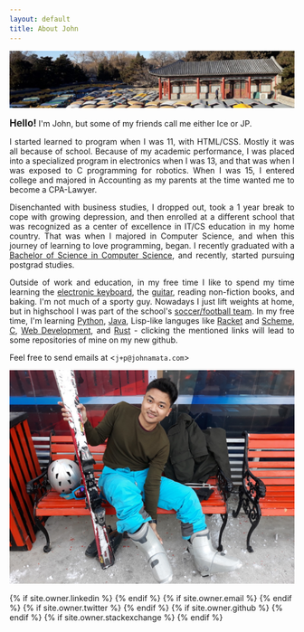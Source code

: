 ```yaml
---
layout: default
title: About John
---
```

<img src="/photos/jpamata-cropped-20171220_145904.jpg">

<p align="justify">
<big><strong>Hello!</strong></big> I'm John, but some of my friends call me either Ice or JP.
</p>

<p align = "justify">
I started learned to program when I was 11, with HTML/CSS. Mostly it was all because of school. Because of my academic performance, I was placed into a specialized program in electronics when I was 13, and that was when I was exposed to C programming for robotics. When I was 15, I entered college and majored in Accounting as my parents at the time wanted me to become a CPA-Lawyer. 
</p>

<p align="justify">
Disenchanted with business studies, I dropped out, took a 1 year break to cope with growing depression, and then enrolled at a different school that was recognized as a center of excellence in IT/CS education in my home country. That was when I majored in Computer Science, and when this journey of learning to love programming, began. I recently graduated with a <a href="/photos/jpamata-bscs.JPG">Bachelor of Science in Computer Science</a>, and recently, started pursuing postgrad studies.
</p>

<p align="justify">Outside of work and education, in my free time I like to spend my time learning the <a href="#">electronic keyboard</a>, the <a href="/photos/playing-guitar-in-2009.jpg">guitar</a>, reading non-fiction books, and baking. I'm not much of a sporty guy. Nowadays I just lift weights at home, but in highschool I was part of the school's <a href="/photos/footballsoccer.jpg">soccer/football team</a>. In my free time, I'm  learning <a href="https://github.com/bradp1tt?tab=repositories&q=&type=&language=python">Python</a>, <a href="https://github.com/bradp1tt?tab=repositories&q=&type=&language=java">Java</a>, Lisp-like languges like <a href="https://github.com/bradp1tt?tab=repositories&q=&type=&language=racket">Racket</a> and <a href="https://github.com/bradp1tt/sicp">Scheme</a>, <a href="https://github.com/bradp1tt?tab=repositories&q=&type=&language=c">C</a>, <a href="https://github.com/bradp1tt?tab=repositories&q=&type=&language=javascript">Web Development</a>, and <a href="https://github.com/bradp1tt?tab=repositories&q=&type=&language=rust">Rust</a> - clicking the mentioned links will lead to some repositories of mine on my new github.
</p>  

<p>Feel free to send emails at &lt;<code>j+p@johnamata.com</code>&gt;</p>
<center>
  <p><img src="/photos/me-107.jpg"/></p>
</center>
  
<div class="pagination">
  {% if site.owner.linkedin %}
    <a href="{{ site.owner.linkedin }}" class="social-media-icons"><i class="fa fa-2x fa-linkedin" aria-hidden="true"></i></a>
  {% endif %}
  {% if site.owner.email %}
    <a href="mailto:{{ site.owner.email }}" class="social-media-icons"><i class="fa fa-2x fa-envelope" aria-hidden="true"></i></a>
  {% endif %}
  {% if site.owner.twitter %}
    <a href="{{ site.owner.twitter }}" class="social-media-icons"><i class="fa fa-2x fa-twitter" aria-hidden="true"></i></a>
  {% endif %}
  {% if site.owner.github %}
    <a href="{{ site.owner.github }}" class="social-media-icons"><i class="fa fa-2x fa-github" aria-hidden="true"></i></a>
  {% endif %}
  {% if site.owner.stackexchange %}
    <a href="{{ site.owner.stackexchange }}" class="social-media-icons"><i class="fa fa-2x fa-stack-overflow" aria-hidden="true"></i></a>
  {% endif %}
</div>
